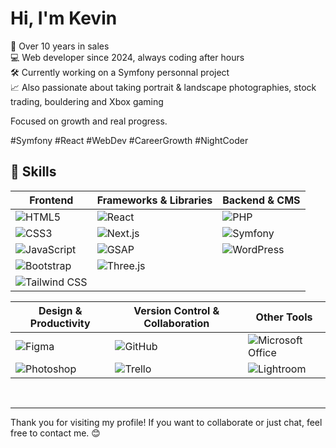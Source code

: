 # Hi, I'm Kevin

💼 Over 10 years in sales  
💻 Web developer since 2024, always coding after hours  
🛠 Currently working on a Symfony personnal project  
📈 Also passionate about taking portrait & landscape photographies, stock trading, bouldering and Xbox gaming

Focused on growth and real progress.

#Symfony #React #WebDev #CareerGrowth #NightCoder
<br>

## 🚀 Skills

| **Frontend**                                                                                                      | **Frameworks & Libraries**                                                                          | **Backend & CMS**                                                                                      |
| ----------------------------------------------------------------------------------------------------------------- | --------------------------------------------------------------------------------------------------- | ------------------------------------------------------------------------------------------------------ |
| ![HTML5](https://img.shields.io/badge/-HTML5-E34F26?style=flat&logo=html5&logoColor=white)                        | ![React](https://img.shields.io/badge/-React-61DAFB?style=flat&logo=react&logoColor=black)          | ![PHP](https://img.shields.io/badge/-PHP-777BB4?style=flat&logo=php&logoColor=white)                   |
| ![CSS3](https://img.shields.io/badge/-CSS3-1572B6?style=flat&logo=css3&logoColor=white)                           | ![Next.js](https://img.shields.io/badge/-Next.js-000000?style=flat&logo=next.js&logoColor=white)    | ![Symfony](https://img.shields.io/badge/-Symfony-000000?style=flat&logo=symfony&logoColor=white)       |
| ![JavaScript](https://img.shields.io/badge/-JavaScript-F7DF1E?style=flat&logo=javascript&logoColor=black)         | ![GSAP](https://img.shields.io/badge/-GSAP-88CE02?style=flat&logo=greensock&logoColor=black)        | ![WordPress](https://img.shields.io/badge/-WordPress-21759B?style=flat&logo=wordpress&logoColor=white) |
| ![Bootstrap](https://img.shields.io/badge/-Bootstrap-563D7C?style=flat&logo=bootstrap&logoColor=white)            | ![Three.js](https://img.shields.io/badge/-Three.js-000000?style=flat&logo=three.js&logoColor=white) |                                                                                                        |
| ![Tailwind CSS](https://img.shields.io/badge/-Tailwind%20CSS-38B2AC?style=flat&logo=tailwind-css&logoColor=white) |                                                                                                     |                                                                                                        |

| **Design & Productivity**                                                                                    | **Version Control & Collaboration**                                                           | **Other Tools**                                                                                                               |
| ------------------------------------------------------------------------------------------------------------ | --------------------------------------------------------------------------------------------- | ----------------------------------------------------------------------------------------------------------------------------- |
| ![Figma](https://img.shields.io/badge/-Figma-F24E1E?style=flat&logo=figma&logoColor=white)                   | ![GitHub](https://img.shields.io/badge/-GitHub-181717?style=flat&logo=github&logoColor=white) | ![Microsoft Office](https://img.shields.io/badge/-Microsoft%20Office-D83B01?style=flat&logo=microsoft-office&logoColor=white) |
| ![Photoshop](https://img.shields.io/badge/-Photoshop-31A8FF?style=flat&logo=adobe-photoshop&logoColor=white) | ![Trello](https://img.shields.io/badge/-Trello-0079BF?style=flat&logo=trello&logoColor=white) | ![Lightroom](https://img.shields.io/badge/-Lightroom-31A8FF?style=flat&logo=adobe-lightroom&logoColor=white)                  |

<br>

---

Thank you for visiting my profile! If you want to collaborate or just chat, feel free to contact me. 😊
